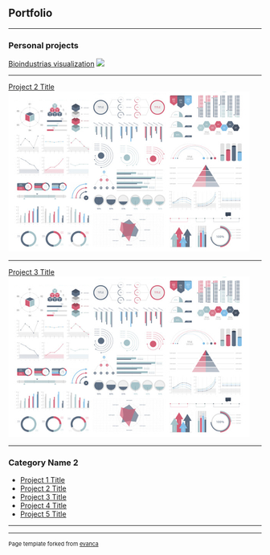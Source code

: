 ## Portfolio

---

### Personal projects

[Bioindustrias visualization](https://github.com/kamolui/Bioindustrias)
<img src="image/informacion_general.jpg?raw=true"/>

---
[Project 2 Title](/pdf/sample_presentation.pdf)
<img src="image/dummy_thumbnail.jpg?raw=true"/>

---
[Project 3 Title](http://example.com/)
<img src="image/dummy_thumbnail.jpg?raw=true"/>

---

### Category Name 2

- [Project 1 Title](http://example.com/)
- [Project 2 Title](http://example.com/)
- [Project 3 Title](http://example.com/)
- [Project 4 Title](http://example.com/)
- [Project 5 Title](http://example.com/)

---




---
<p style="font-size:11px">Page template forked from <a href="https://github.com/evanca/quick-portfolio">evanca</a></p>
<!-- Remove above link if you don't want to attibute -->
